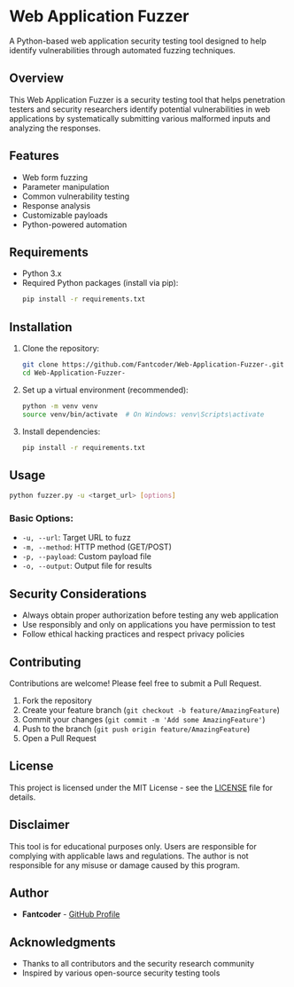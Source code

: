 # Web Application Fuzzer

A Python-based web application security testing tool designed to help identify vulnerabilities through automated fuzzing techniques.

## Overview

This Web Application Fuzzer is a security testing tool that helps penetration testers and security researchers identify potential vulnerabilities in web applications by systematically submitting various malformed inputs and analyzing the responses.

## Features

- Web form fuzzing
- Parameter manipulation
- Common vulnerability testing
- Response analysis
- Customizable payloads
- Python-powered automation

## Requirements

- Python 3.x
- Required Python packages (install via pip):
  ```bash
  pip install -r requirements.txt
  ```

## Installation

1. Clone the repository:
   ```bash
   git clone https://github.com/Fantcoder/Web-Application-Fuzzer-.git
   cd Web-Application-Fuzzer-
   ```

2. Set up a virtual environment (recommended):
   ```bash
   python -m venv venv
   source venv/bin/activate  # On Windows: venv\Scripts\activate
   ```

3. Install dependencies:
   ```bash
   pip install -r requirements.txt
   ```

## Usage

```bash
python fuzzer.py -u <target_url> [options]
```

### Basic Options:
- `-u, --url`: Target URL to fuzz
- `-m, --method`: HTTP method (GET/POST)
- `-p, --payload`: Custom payload file
- `-o, --output`: Output file for results

## Security Considerations

- Always obtain proper authorization before testing any web application
- Use responsibly and only on applications you have permission to test
- Follow ethical hacking practices and respect privacy policies

## Contributing

Contributions are welcome! Please feel free to submit a Pull Request.

1. Fork the repository
2. Create your feature branch (`git checkout -b feature/AmazingFeature`)
3. Commit your changes (`git commit -m 'Add some AmazingFeature'`)
4. Push to the branch (`git push origin feature/AmazingFeature`)
5. Open a Pull Request

## License

This project is licensed under the MIT License - see the [LICENSE](LICENSE) file for details.

## Disclaimer

This tool is for educational purposes only. Users are responsible for complying with applicable laws and regulations. The author is not responsible for any misuse or damage caused by this program.

## Author

- **Fantcoder** - [GitHub Profile](https://github.com/Fantcoder)

## Acknowledgments

- Thanks to all contributors and the security research community
- Inspired by various open-source security testing tools

